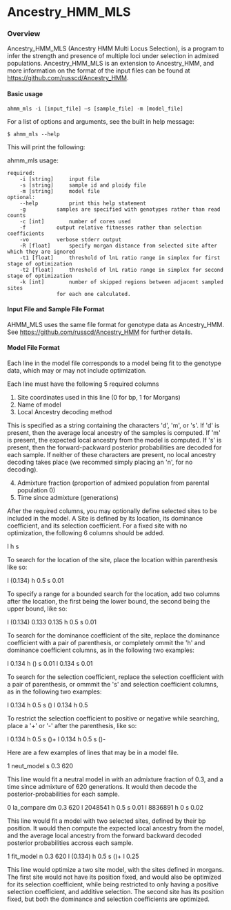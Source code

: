 # Ancestry_HMM_MLS

### Overview

Ancestry_HMM_MLS (Ancestry HMM Multi Locus Selection), is a program to infer the strength and presence of multiple loci under selection in admixed populations. Ancestry_HMM_MLS is an extension to Ancestry_HMM, and more information on the format of the input files can be found at https://github.com/russcd/Ancestry_HMM.


#### Basic usage
	ahmm_mls -i [input_file] –s [sample_file] -m [model_file]

For a list of options and arguments, see the built in help message:

    $ ahmm_mls --help

This will print the following:

ahmm_mls usage:

	required:
		-i [string]		input file
		-s [string]		sample id and ploidy file
		-m [string]		model file
	optional:
		--help			print this help statement
		-g			samples are specified with genotypes rather than read counts
		-c [int]		number of cores used
		-f			output relative fitnesses rather than selection coefficients
		-vo			verbose stderr output
		-R [float]		specify morgan distance from selected site after which they are ignored
		-t1 [float]		threshold of lnL ratio range in simplex for first stage of optimization
		-t2 [float]		threshold of lnL ratio range in simplex for second stage of optimization
		-k [int]		number of skipped regions between adjacent sampled sites
					for each one calculated.

#### Input File and Sample File Format

AHMM_MLS uses the same file format for genotype data as Ancestry_HMM. See https://github.com/russcd/Ancestry_HMM for further details.

#### Model File Format

Each line in the model file corresponds to a model being fit to the genotype data, which may or may not include optimization.

Each line must have the following 5 required columns

1. Site coordinates used in this line (0 for bp, 1 for Morgans)
2. Name of model
3. Local Ancestry decoding method

This is specified as a string containing the characters 'd', 'm', or 's'. If 'd' is present, then the average local ancestry of the samples is computed. If 'm' is present, the expected local ancestry from the model is computed. If 's' is present, then the forward-packward posterior probabilities are decoded for each sample. If neither of these characters are present, no local ancestry decoding takes place (we recommed simply placing an 'n', for no decoding).

4. Admixture fraction (proportion of admixed population from parental population 0)
5. Time since admixture (generations)

After the required columns, you may optionally define selected sites to be included in the model. A Site is defined by its location, its dominance coefficient, and its selection coefficient.
For a fixed site with no optimization, the following 6 columns should be added.

l <location of site> h <dominance coefficient> s <selection coefficient>

To search for the location of the site, place the location within parenthesis like so:

l (0.134) h 0.5 s 0.01

To specify a range for a bounded search for the location, add two columns after the location, the first being the lower bound, the second being the upper bound, like so:

l (0.134) 0.133 0.135 h 0.5 s 0.01

To search for the dominance coefficient of the site, replace the dominance coefficient with a pair of parenthesis, or completely ommit the 'h' and dominance coefficient columns, as in the following two examples:

l 0.134 h () s 0.01
l 0.134 s 0.01

To search for the selection coefficient, replace the selection coefficient with a pair of parenthesis, or ommmit the 's' and selection coefficient columns, as in the following two examples:

l 0.134 h 0.5 s ()
l 0.134 h 0.5

To restrict the selection coefficient to positive or negative while searching, place a '+' or '-' after the parenthesis, like so:

l 0.134 h 0.5 s ()+
l 0.134 h 0.5 s ()-


Here are a few examples of lines that may be in a model file.

1 neut_model s 0.3 620

This line would fit a neutral model in with an admixture fraction of 0.3, and a time since admixture of 620 generations. It would then decode the posterior-probabilities for each sample.

0 la_compare dm 0.3 620 l 2048541 h 0.5 s 0.01 l 8836891 h 0 s 0.02

This line would fit a model with two selected sites, defined by their bp position. It would then compute the expected local ancestry from the model, and the average local ancestry from the forward backward decoded posterior probabilities accross each sample.

1 fit_model n 0.3 620 l (0.134) h 0.5 s ()+ l 0.25

This line would optimize a two site model, with the sites defined in morgans. The first site would not have its position fixed, and would also be optimized for its selection coefficient, while being restricted to only having a positive selection coefficient, and additive selection. The second site has its position fixed, but both the dominance and selection coefficients are optimized. 
